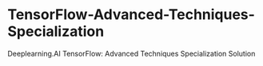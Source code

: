 # TensorFlow-Advanced-Techniques-Specialization
Deeplearning.AI TensorFlow: Advanced Techniques Specialization Solution
